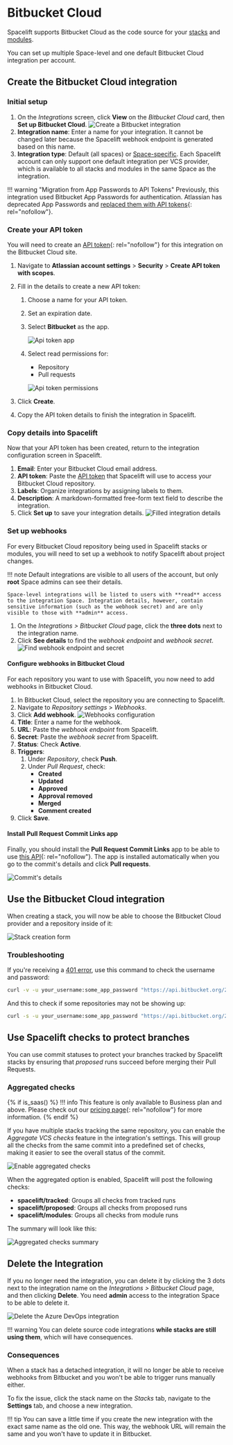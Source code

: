 # Bitbucket Cloud

Spacelift supports Bitbucket Cloud as the code source for your [stacks](../../concepts/stack/README.md) and [modules](../../vendors/terraform/module-registry.md).

You can set up multiple Space-level and one default Bitbucket Cloud integration per account.

## Create the Bitbucket Cloud integration

### Initial setup

1. On the _Integrations_ screen, click **View** on the _Bitbucket Cloud_ card, then **Set up Bitbucket Cloud**.
    ![Create a Bitbucket integration](<../../assets/screenshots/Bitbucket-cloud-form.png>)
2. **Integration name**: Enter a name for your integration. It cannot be changed later because the Spacelift webhook endpoint is generated based on this name.
3. **Integration type**: Default (all spaces) or [Space-specific](../../concepts/spaces/README.md). Each Spacelift account can only support one default integration per VCS provider, which is available to all stacks and modules in the same Space as the integration.

!!! warning "Migration from App Passwords to API Tokens"
    Previously, this integration used Bitbucket App Passwords for authentication. Atlassian has deprecated App Passwords and [replaced them with API tokens](https://www.atlassian.com/blog/bitbucket/bitbucket-cloud-transitions-to-api-tokens-enhancing-security-with-app-password-deprecation){: rel="nofollow"}.

### Create your API token

You will need to create an [API token](https://support.atlassian.com/bitbucket-cloud/docs/using-api-tokens){: rel="nofollow"} for this integration on the Bitbucket Cloud site.

1. Navigate to **Atlassian account settings** > **Security** > **Create API token with scopes**.
2. Fill in the details to create a new API token:
    1. Choose a name for your API token.
    2. Set an expiration date.
    3. Select **Bitbucket** as the app.

        ![Api token app](<../../assets/screenshots/api-token-app.png>)

    4. Select read permissions for:
        - Repository
        - Pull requests

        ![Api token permissions](<../../assets/screenshots/api-token-permissions.png>)

3. Click **Create**.
4. Copy the API token details to finish the integration in Spacelift.

### Copy details into Spacelift

Now that your API token has been created, return to the integration configuration screen in Spacelift.

1. **Email**: Enter your Bitbucket Cloud email address.
2. **API token**: Paste the [API token](#create-your-api-token) that Spacelift will use to access your Bitbucket Cloud repository.
3. **Labels**: Organize integrations by assigning labels to them.
4. **Description**: A markdown-formatted free-form text field to describe the integration.
5. Click **Set up** to save your integration details.
    ![Filled integration details](<../../assets/screenshots/Bitbucket-cloud-form-filled.png>)

### Set up webhooks

For every Bitbucket Cloud repository being used in Spacelift stacks or modules, you will need to set up a webhook to notify Spacelift about project changes.

!!! note
    Default integrations are visible to all users of the account, but only **root** Space admins can see their details.

    Space-level integrations will be listed to users with **read** access to the integration Space. Integration details, however, contain sensitive information (such as the webhook secret) and are only visible to those with **admin** access.

1. On the _Integrations > Bitbucket Cloud_ page, click the **three dots** next to the integration name.
2. Click **See details** to find the _webhook endpoint_ and _webhook secret_.
    ![Find webhook endpoint and secret](<../../assets/screenshots/Bitbucket-cloud-integration-details.png>)

#### Configure webhooks in Bitbucket Cloud

For each repository you want to use with Spacelift, you now need to add webhooks in Bitbucket Cloud.

1. In Bitbucket Cloud, select the repository you are connecting to Spacelift.
2. Navigate to _Repository settings_ > _Webhooks_.
3. Click **Add webhook**.
    ![Webhooks configuration](<../../assets/screenshots/bitbucket-cloud-webhook-settings.png>)
4. **Title**: Enter a name for the webhook.
5. **URL**: Paste the _webhook endpoint_ from Spacelift.
6. **Secret**: Paste the _webhook secret_ from Spacelift.
7. **Status**: Check **Active**.
8. **Triggers**:
      1. Under _Repository_, check **Push**.
      2. Under _Pull Request_, check:
         - **Created**
         - **Updated**
         - **Approved**
         - **Approval removed**
         - **Merged**
         - **Comment created**
9. Click **Save**.

#### Install Pull Request Commit Links app

Finally, you should install the **Pull Request Commit Links** app to be able to use [this API](https://developer.atlassian.com/bitbucket/api/2/reference/resource/repositories/%7Bworkspace%7D/%7Brepo_slug%7D/commit/%7Bcommit%7D/pullrequests){: rel="nofollow"}. The app is installed automatically when you go to the commit's details and click **Pull requests**.

![Commit's details](<../../assets/screenshots/Screenshot from 2021-06-15 11-19-56.png>)

## Use the Bitbucket Cloud integration

When creating a stack, you will now be able to choose the Bitbucket Cloud provider and a repository inside of it:

![Stack creation form](<../../assets/screenshots/Screenshot from 2021-06-11 15-03-21.png>)

### Troubleshooting

If you're receiving a [401 error](https://confluence.atlassian.com/bitbucketserverkb/bitbucket-server-backup-client-401-unauthorized-779171351.html), use this command to check the username and password:

```bash
curl -v -u your_username:some_app_password "https://api.bitbucket.org/2.0/workspaces/workspace_id"
```

And this to check if some repositories may not be showing up:

```bash
curl -s -u your_username:some_app_password "https://api.bitbucket.org/2.0/repositories" | jq
```

## Use Spacelift checks to protect branches

You can use commit statuses to protect your branches tracked by Spacelift stacks by ensuring that _proposed_ runs succeed before merging their Pull Requests.

### Aggregated checks

{% if is_saas() %}
!!! info
    This feature is only available to Business plan and above. Please check out our [pricing page](https://spacelift.io/pricing){: rel="nofollow"} for more information.
{% endif %}

If you have multiple stacks tracking the same repository, you can enable the _Aggregate VCS checks_ feature in the integration's settings. This will group all the checks from the same commit into a predefined set of checks, making it easier to see the overall status of the commit.

![Enable aggregated checks](<../../assets/screenshots/aggregated-checks-bitbucketcloud-settings.png>)

When the aggregated option is enabled, Spacelift will post the following checks:

- **spacelift/tracked**: Groups all checks from tracked runs
- **spacelift/proposed**: Groups all checks from proposed runs
- **spacelift/modules**: Groups all checks from module runs

The summary will look like this:

![Aggregated checks summary](<../../assets/screenshots/aggregated-checks-bitbucketcloud-summary.png>)

## Delete the Integration

If you no longer need the integration, you can delete it by clicking the 3 dots next to the integration name on the _Integrations > Bitbucket Cloud_ page, and then clicking **Delete**. You need **admin** access to the integration Space to be able to delete it.

![Delete the Azure DevOps integration](<../../assets/screenshots/azure_devops_deletion_button.png>)

!!! warning
    You can delete source code integrations **while stacks are still using them**, which will have consequences.

### Consequences

When a stack has a detached integration, it will no longer be able to receive webhooks from Bitbucket and you won't be able to trigger runs manually either.

To fix the issue, click the stack name on the _Stacks_ tab, navigate to the **Settings** tab, and choose a new integration.

!!! tip
    You can save a little time if you create the new integration with the exact same name as the old one. This way, the webhook URL will remain the same and you won't have to update it in Bitbucket.

